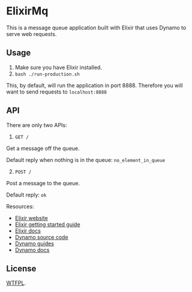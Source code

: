 # ElixirMq

This is a message queue application built with Elixir that uses Dynamo to serve web requests.

## Usage

1. Make sure you have Elixir installed.
2. `bash ./run-production.sh`

This, by default, will run the application in port 8888.  Therefore you will want to send requests to `localhost:8888`

## API

There are only two APIs:

1. `GET /`

Get a message off the queue.

Default reply when nothing is in the queue: `no_element_in_queue`

2. `POST /`

Post a message to the queue.

Default reply: `ok`

Resources:

* [Elixir website](http://elixir-lang.org/)
* [Elixir getting started guide](http://elixir-lang.org/getting_started/1.html)
* [Elixir docs](http://elixir-lang.org/docs)
* [Dynamo source code](https://github.com/elixir-lang/dynamo)
* [Dynamo guides](https://github.com/elixir-lang/dynamo#learn-more)
* [Dynamo docs](http://elixir-lang.org/docs/dynamo)

## License

[WTFPL](http://www.wtfpl.net/about/).
